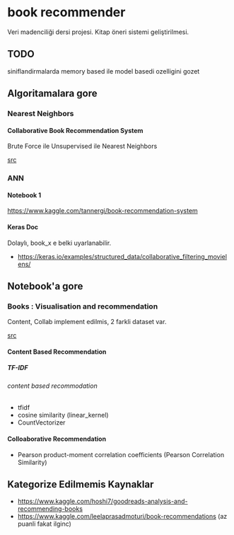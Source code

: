 # book recommender
Veri madenciliği dersi projesi. Kitap öneri sistemi geliştirilmesi.

## TODO
siniflandirmalarda memory based ile model basedi ozelligini gozet

## Algoritamalara gore

###  Nearest Neighbors 
#### Collaborative Book Recommendation System
Brute Force ile Unsupervised ile Nearest Neighbors

[src](https://www.kaggle.com/sankha1998/collaborative-book-recommendation-system/data)

### ANN
#### Notebook 1
https://www.kaggle.com/tannergi/book-recommendation-system

#### Keras Doc
Dolaylı, book_x e belki uyarlanabilir.
- https://keras.io/examples/structured_data/collaborative_filtering_movielens/

## Notebook'a gore

### Books : Visualisation and recommendation
Content, Collab implement edilmis, 2 farkli dataset var.

[src](https://www.kaggle.com/nayansakhiya/books-visualisation-and-recommendation/notebook)

#### Content Based Recommendation
##### TF-IDF
###### content based recommodation
- tfidf
- cosine similarity (linear_kernel)
- CountVectorizer

#### Colloaborative Recommendation
- Pearson product-moment correlation coefficients (Pearson Correlation Similarity)

## Kategorize Edilmemis Kaynaklar
- https://www.kaggle.com/hoshi7/goodreads-analysis-and-recommending-books
- https://www.kaggle.com/leelaprasadmoturi/book-recommendations (az puanli fakat ilginc)